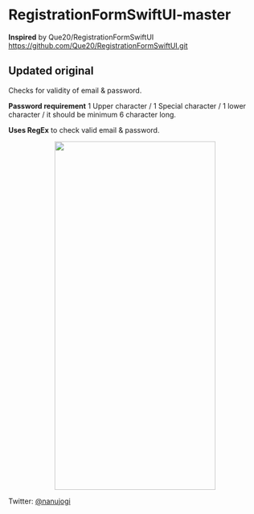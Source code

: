 # RegistrationFormSwiftUI-master
**Inspired** by Que20/RegistrationFormSwiftUI https://github.com/Que20/RegistrationFormSwiftUI.git

## Updated original
Checks for validity of email & password.

**Password requirement**
1 Upper character / 1 Special character / 1 lower character / it should be minimum 6 character long.

**Uses RegEx** to check valid email & password. 
<p align="center">
  <img width="320" height="693" src="http://www.grenleaf.com/registration-form.jpg">
</p>

Twitter: [@nanujogi](https://twitter.com/nanujogi)
